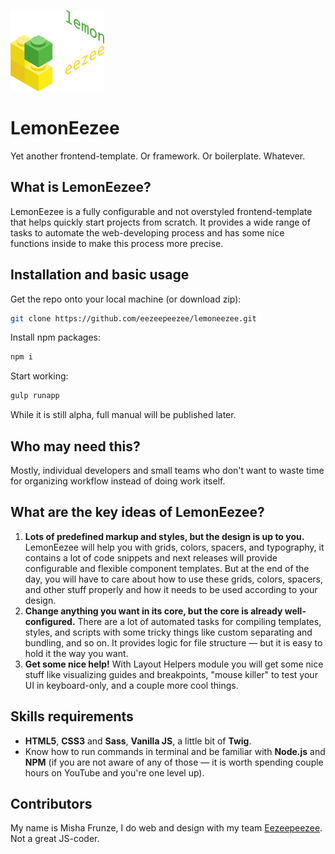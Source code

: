 ![alt text](https://raw.githubusercontent.com/eezeepeezee/lemoneezee/master/doc/src/logo_lemoneezee.png "LemonEezee frontend-template")

# LemonEezee
Yet another frontend-template. Or framework. Or boilerplate. Whatever.

## What is LemonEezee?

LemonEezee is a fully configurable and not overstyled frontend-template that helps quickly start projects from scratch. It provides a wide range of tasks to automate the web-developing process and has some nice functions inside to make this process more precise.

## Installation and basic usage

Get the repo onto your local machine (or download zip):

```bash
git clone https://github.com/eezeepeezee/lemoneezee.git
```

Install npm packages:

```bash
npm i
```

Start working:

```bash
gulp runapp
```

While it is still alpha, full manual will be published later.

## Who may need this?

Mostly, individual developers and small teams who don't want to waste time for organizing workflow instead of doing work itself.

## What are the key ideas of LemonEezee?

1. **Lots of predefined markup and styles, but the design is up to you.** LemonEezee will help you with grids, colors, spacers, and typography, it contains a lot of code snippets and next releases will provide configurable and flexible component templates. But at the end of the day, you will have to care about how to use these grids, colors, spacers, and other stuff properly and how it needs to be used according to your design.
2. **Change anything you want in its core, but the core is already well-configured.** There are a lot of automated tasks for compiling templates, styles, and scripts with some tricky things like custom separating and bundling, and so on. It provides logic for file structure — but it is easy to hold it the way you want.
3. **Get some nice help!** With Layout Helpers module you will get some nice stuff like visualizing guides and breakpoints, "mouse killer" to test your UI in keyboard-only, and a couple more cool things.

## Skills requirements

- **HTML5**, **CSS3** and **Sass**, **Vanilla JS**, a little bit of **Twig**.
- Know how to run commands in terminal and be familiar with **Node.js** and **NPM** (if you are not aware of any of those — it is worth spending couple hours on YouTube and you're one level up).

## Contributors

My name is Misha Frunze, I do web and design with my team [Eezeepeezee](https://eezeepeezee.ru). Not a great JS-coder.